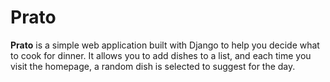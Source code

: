 # Prato

**Prato** is a simple web application built with Django to help you decide what to cook for dinner. It allows you to add dishes to a list, and each time you visit the homepage, a random dish is selected to suggest for the day.